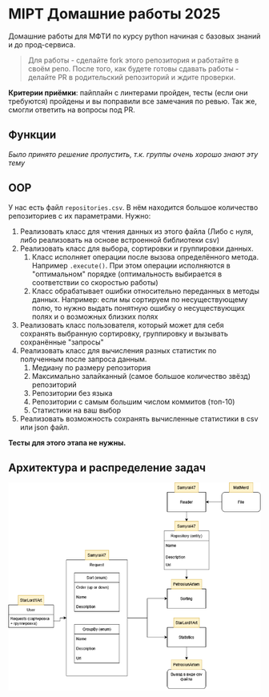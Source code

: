 # MIPT Домашние работы 2025
Домашние работы для МФТИ по курсу python начиная с базовых знаний и до прод-сервиса.

> Для работы - сделайте fork этого репозитория и работайте в своём репо. После того, как будете готовы сдавать работы - делайте PR в родительский репозиторий и ждите проверки.

**Критерии приёмки**: пайплайн с линтерами пройден, тесты (если они требуются) пройдены и вы поправили все замечания по ревью. Так же, смогли ответить на вопросы под PR.

## Функции
*Было принято решение пропустить, т.к. группы очень хорошо знают эту тему*

## OOP
У нас есть файл `repositories.csv`. В нём находится большое количество репозиториев с их параметрами. Нужно:
1. Реализовать класс для чтения данных из этого файла (Либо с нуля, либо реализовать на основе встроенной библиотеки csv)
2. Реализовать класс для выбора, сортировки и группировки данных.
   1. Класс исполняет операции после вызова определённого метода. Например `.execute()`. При этом
   операции исполняются в "оптимальном" порядке (оптимальность выбирается в соответствии со скоростью работы)
   2. Класс обрабатывает ошибки относительно переданных в методы данных. Например: если мы сортируем по несуществующему полю, то нужно выдать понятную ошибку о несуществующих полях и о возможных близких полях
3. Реализовать класс пользователя, который может для себя сохранять выбранную сортировку, группировку и вызывать сохранённые "запросы"
4. Реализовать класс для вычисления разных статистик по полученным после запроса данным.
   1. Медиану по размеру репозитория
   2. Максимально залайканный (самое большое количество звёзд) репозиторий
   3. Репозитории без языка
   4. Репозитории с самым большим числом коммитов (топ-10)
   5. Статистики на ваш выбор
5. Реализовать возможность сохранять вычисленные статистики в csv или json файл.

**Тесты для этого этапа не нужны.**

## Архитектура и распределение задач


![](Python1.png)
